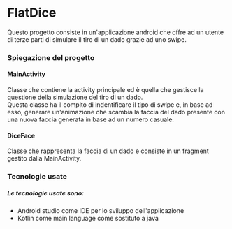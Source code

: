 # FlatDice

Questo progetto consiste in un'applicazione android che offre ad un utente di terze parti di simulare il tiro di un dado grazie ad uno swipe.

### Spiegazione del progetto

#### MainActivity
Classe che contiene la activity principale ed è quella che gestisce la questione della simulazione del tiro di un dado.<br />
Questa classe ha il compito di indentificare il tipo di swipe e, in base ad esso, generare un'animazione che scambia la faccia del dado presente con una nuova faccia generata in base ad un numero casuale.

#### DiceFace
Classe che rappresenta la faccia di un dado e consiste in un fragment gestito dalla MainActivity.

### Tecnologie usate
##### Le tecnologie usate sono: 
* Android studio come IDE per lo sviluppo dell'applicazione
* Kotlin come main language come sostituto a java